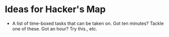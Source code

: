 # Ideas for Hacker's Map
* A list of time-boxed tasks that can be taken on. Got ten minutes? Tackle one of these. Got an hour? Try this., etc.